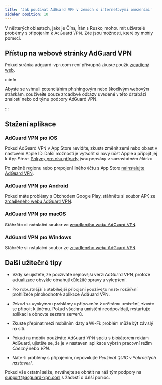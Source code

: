 ```yaml
---
title: 'Jak používat AdGuard VPN v zemích s internetovými omezeními'
sidebar_position: 10
---
```


V některých oblastech, jako je Čína, Írán a Rusko, mohou mít uživatelé problémy s připojením k AdGuard VPN. Zde jsou možnosti, které by mohly pomoci.

## Přístup na webové stránky AdGuard VPN

Pokud stránka adguard-vpn.com není přístupná zkuste použít [zrcadlený web](https://adguardvpn-help.info/).

:::info

Abyste se vyhnuli potenciálním phishingovým nebo škodlivým webovým stránkám, používejte pouze zrcadlové odkazy uvedené v této databázi znalostí nebo od týmu podpory AdGuard VPN.

:::

## Stažení aplikace

### AdGuard VPN pro iOS

Pokud AdGuard VPN v App Store nevidíte, zkuste změnit zemi nebo oblast v nastavení Apple ID. Další možností je vytvořit si nový účet Apple a připojit jej k App Store. [Pokyny pro oba případy](/adguard-vpn-for-ios/solving-problems/app-store) jsou popsány v samostatném článku.

Po změně regionu nebo propojení jiného účtu s App Store [nainstalujte AdGuard VPN](https://apps.apple.com/us/app/adguard-vpn-unlimited-fast/id1525373602).

### AdGuard VPN pro Android

Pokud máte problémy s Obchodem Google Play, stáhněte si soubor APK ze [zrcadleného webu AdGuard VPN](https://adguardvpn-help.info/android/overview.html).

### AdGuard VPN pro macOS

Stáhněte si instalační soubor ze [zrcadleného webu AdGuard VPN](https://adguardvpn-help.info/windows/overview.html).

### AdGuard VPN pro Windows

Stáhněte si instalační soubor ze [zrcadleného webu AdGuard VPN](https://adguardvpn-help.info/mac/overview.html).

## Další užitečné tipy

- Vždy se ujistěte, že používáte nejnovější verzi AdGuard VPN, protože aktualizace obvykle obsahují důležité opravy a vylepšení.

- Pro robustnější a stabilnější připojení používejte místo rozšíření prohlížeče plnohodnotné aplikace AdGuard VPN.

- Pokud se vyskytnou problémy s připojením k určitému umístění, zkuste se připojit k jinému. Pokud všechna umístění neodpovídají, restartujte aplikaci a obnovte seznam serverů.

- Zkuste přepínat mezi mobilními daty a Wi-Fi: problém může být závislý na síti.

- Pokud na mobilu používáte AdGuard VPN spolu s blokátorem reklam AdGuard, ujistěte se, že je v nastavení aplikace vybrán pracovní režim *Obecný* nebo *VPN*.

- Máte-li problémy s připojením, nepovolujte *Používat QUIC* v *Pokročilých nastavení*.

Pokud vše ostatní selže, neváhejte se obrátit na náš tým podpory na <support@adguard-vpn.com> s žádostí o další pomoc.
